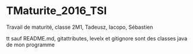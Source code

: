 # TMaturite_2016_TSI
Travail de maturité, classe 2M1, Tadeusz, Iacopo, Sébastien


tt sauf README.md, gitattributes, levelx et gitignore sont des classes java de mon programme
